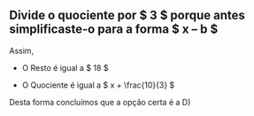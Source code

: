 Divide o quociente por $ 3 $ porque antes simplificaste-o para a forma   $ x – b $
-------------------------------------------------------------

Assim,  

- O Resto é igual a $ 18 $

- O Quociente é igual a $ x + \frac{10}{3} $

Desta forma concluímos que a opção certa é a D)
